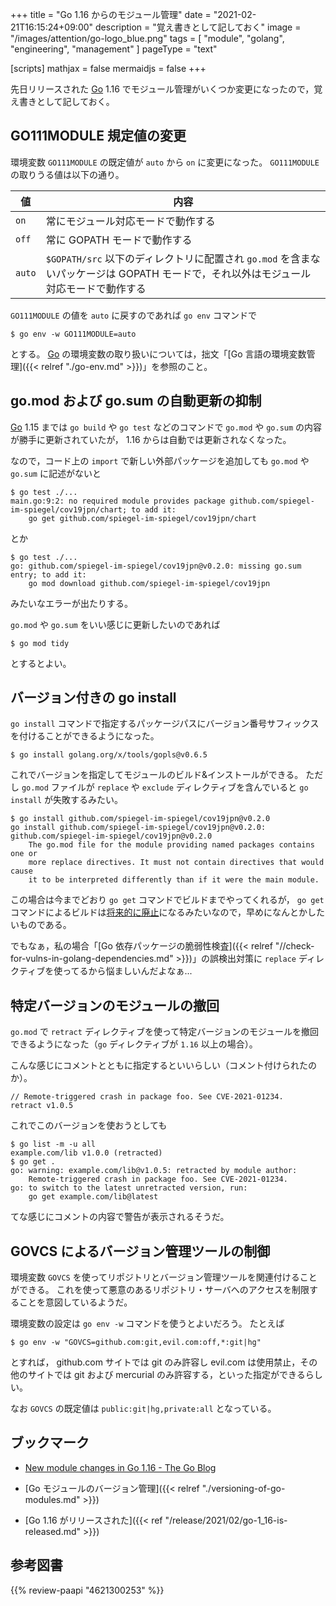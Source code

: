 +++
title = "Go 1.16 からのモジュール管理"
date =  "2021-02-21T16:15:24+09:00"
description = "覚え書きとして記しておく"
image = "/images/attention/go-logo_blue.png"
tags = [ "module", "golang", "engineering", "management" ]
pageType = "text"

[scripts]
  mathjax = false
  mermaidjs = false
+++

先日リリースされた [Go] 1.16 でモジュール管理がいくつか変更になったので，覚え書きとして記しておく。

## GO111MODULE 規定値の変更

環境変数 `GO111MODULE` の既定値が `auto` から `on` に変更になった。
`GO111MODULE` の取りうる値は以下の通り。

| 値     | 内容 |
| ------ | ---- |
| `on`   | 常にモジュール対応モードで動作する |
| `off`  | 常に GOPATH モードで動作する  |
| `auto` | `$GOPATH/src` 以下のディレクトリに配置され `go.mod` を含まないパッケージは GOPATH モードで，それ以外はモジュール対応モードで動作する |

`GO111MODULE` の値を `auto` に戻すのであれば `go env` コマンドで

```text
$ go env -w GO111MODULE=auto
```

とする。
[Go] の環境変数の取り扱いについては，拙文「[Go 言語の環境変数管理]({{< relref "./go-env.md" >}})」を参照のこと。

## go.mod および go.sum の自動更新の抑制

[Go] 1.15 までは `go build` や `go test` などのコマンドで `go.mod` や `go.sum` の内容が勝手に更新されていたが， 1.16 からは自動では更新されなくなった。

なので，コード上の `import` で新しい外部パッケージを追加しても `go.mod` や `go.sum` に記述がないと

```text
$ go test ./...
main.go:9:2: no required module provides package github.com/spiegel-im-spiegel/cov19jpn/chart; to add it:
	go get github.com/spiegel-im-spiegel/cov19jpn/chart
```

とか

```text
$ go test ./...
go: github.com/spiegel-im-spiegel/cov19jpn@v0.2.0: missing go.sum entry; to add it:
	go mod download github.com/spiegel-im-spiegel/cov19jpn
```

みたいなエラーが出たりする。

`go.mod` や `go.sum` をいい感じに更新したいのであれば

```text
$ go mod tidy
```

とするとよい。

## バージョン付きの go install

`go install` コマンドで指定するパッケージパスにバージョン番号サフィックスを付けることができるようになった。

```text
$ go install golang.org/x/tools/gopls@v0.6.5
```

これでバージョンを指定してモジュールのビルド&インストールができる。
ただし `go.mod` ファイルが `replace` や `exclude` ディレクティブを含んでいると `go install` が失敗するみたい。

```text
$ go install github.com/spiegel-im-spiegel/cov19jpn@v0.2.0
go install github.com/spiegel-im-spiegel/cov19jpn@v0.2.0: github.com/spiegel-im-spiegel/cov19jpn@v0.2.0
	The go.mod file for the module providing named packages contains one or
	more replace directives. It must not contain directives that would cause
	it to be interpreted differently than if it were the main module.
```

この場合は今までどおり `go get` コマンドでビルドまでやってくれるが， `go get` コマンドによるビルドは[将来的に廃止](https://github.com/golang/go/issues/43684 "cmd/go: deprecate installing binaries using 'go get' in Go 1.17 and make 'go get -d' the default behavior · Issue #43684 · golang/go")になるみたいなので，早めになんとかしたいものである。

でもなぁ，私の場合「[Go 依存パッケージの脆弱性検査]({{< relref "//check-for-vulns-in-golang-dependencies.md" >}})」の誤検出対策に `replace` ディレクティブを使ってるから悩ましいんだよなぁ...

## 特定バージョンのモジュールの撤回

`go.mod` で `retract` ディレクティブを使って特定バージョンのモジュールを撤回できるようになった（`go` ディレクティブが `1.16` 以上の場合）。

こんな感じにコメントとともに指定するといいらしい（コメント付けられたのか）。

```text
// Remote-triggered crash in package foo. See CVE-2021-01234.
retract v1.0.5
```

これでこのバージョンを使おうとしても

```text
$ go list -m -u all
example.com/lib v1.0.0 (retracted)
$ go get .
go: warning: example.com/lib@v1.0.5: retracted by module author:
    Remote-triggered crash in package foo. See CVE-2021-01234.
go: to switch to the latest unretracted version, run:
    go get example.com/lib@latest
```

てな感じにコメントの内容で警告が表示されるそうだ。

## GOVCS によるバージョン管理ツールの制御

環境変数 `GOVCS` を使ってリポジトリとバージョン管理ツールを関連付けることができる。
これを使って悪意のあるリポジトリ・サーバへのアクセスを制限することを意図しているようだ。

環境変数の設定は `go env -w` コマンドを使うとよいだろう。
たとえば

```text
$ go env -w "GOVCS=github.com:git,evil.com:off,*:git|hg"
```

とすれば， github.com サイトでは git のみ許容し evil.com は使用禁止，その他のサイトでは git および mercurial のみ許容する，といった指定ができるらしい。

なお `GOVCS` の既定値は `public:git|hg,private:all` となっている。

## ブックマーク

- [New module changes in Go 1.16 - The Go Blog](https://blog.golang.org/go116-module-changes)

- [Go モジュールのバージョン管理]({{< relref "./versioning-of-go-modules.md" >}})
- [Go 1.16 がリリースされた]({{< ref "/release/2021/02/go-1_16-is-released.md" >}})

[Go]: https://golang.org/ "The Go Programming Language"

## 参考図書

{{% review-paapi "4621300253" %}} <!-- プログラミング言語Go -->

